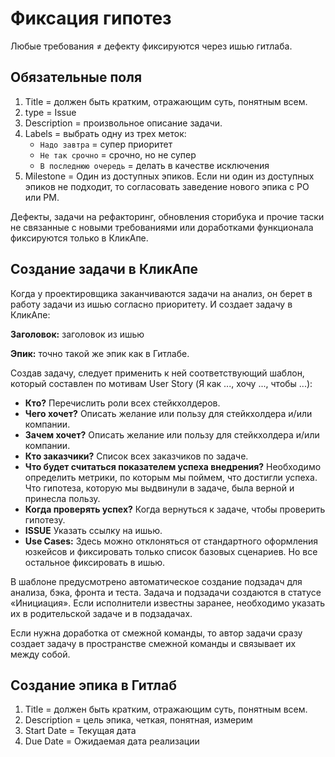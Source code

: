 # Фиксация гипотез

Любые требования ≠ дефекту фиксируются через ишью гитлаба.

## Обязательные поля
1. Title = должен быть кратким, отражающим суть, понятным всем.
2. type = Issue
3. Description = произвольное описание задачи.
4. Labels = выбрать одну из трех меток:
   - `Надо завтра` = супер приоритет
   - `Не так срочно` = срочно, но не супер
   - `В последнюю очередь` = делать в качестве исключения
5. Milestone = Один из доступных эпиков. Если ни один из доступных эпиков не подходит, то согласовать заведение нового эпика с РО или РМ.

Дефекты, задачи на рефакторинг, обновления сторибука и прочие таски не связанные с новыми требованиями или доработками функционала фиксируются только в КликАпе.

## Создание задачи в КликАпе
Когда у проектировщика заканчиваются задачи на анализ, он берет в работу задачи из ишью согласно приоритету. И создает задачу в КликАпе:

**Заголовок:** заголовок из ишью

**Эпик:** точно такой же эпик как в Гитлабе.

Создав задачу, следует применить к ней соответствующий шаблон, который составлен по мотивам User Story (Я как ..., хочу ..., чтобы ...):
  - **Кто?** Перечислить роли всех стейкхолдеров.
  - **Чего хочет?** Описать желание или пользу для стейкхолдера и/или компании.
  - **Зачем хочет?** Описать желание или пользу для стейкхолдера и/или компании.
  - **Кто заказчики?** Список всех заказчиков по задаче.
  - **Что будет считаться показателем успеха внедрения?** Необходимо определить метрики, по которым мы поймем, что достигли успеха. Что гипотеза, которую мы выдвинули в задаче, была верной и принесла пользу.
  - **Когда проверять успех?** Когда вернуться к задаче, чтобы проверить гипотезу.
  - **ISSUE** Указать ссылку на ишью.
  - **Use Cases:** Здесь можно отклоняться от стандартного оформления юзкейсов и фиксировать только список базовых сценариев. Но все остальное фиксировать в ишью.

В шаблоне предусмотрено автоматическое создание подзадач для анализа, бэка, фронта и теста. Задача и подзадачи создаются в статусе «Инициация». Если исполнители известны заранее, необходимо указать их в родительской задаче и в подзадачах.

Если нужна доработка от смежной команды, то автор задачи сразу создает задачу в пространстве смежной команды и связывает их между собой.

## Создание эпика в Гитлаб
1. Title = должен быть кратким, отражающим суть, понятным всем.
2. Description = цель эпика, четкая, понятная, измерим
3. Start Date = Текущая дата
4. Due Date = Ожидаемая дата реализации